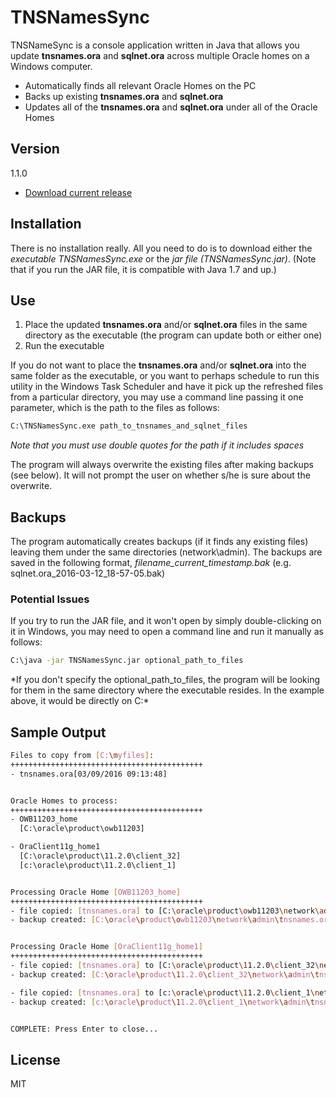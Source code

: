 # TNSNamesSync

TNSNameSync is a console application written in Java that allows you update **tnsnames.ora** and **sqlnet.ora** across multiple Oracle homes on a Windows computer.

  - Automatically finds all relevant Oracle Homes on the PC
  - Backs up existing **tnsnames.ora** and **sqlnet.ora**
  - Updates all of the **tnsnames.ora** and **sqlnet.ora** under all of the Oracle Homes






## Version
1.1.0
 - [Download current release](https://github.com/artybug/TNSNamesSync/releases) 

## Installation

There is no installation really. All you need to do is to download either the *executable TNSNamesSync.exe* or the *jar file (TNSNamesSync.jar)*. 
(Note that if you run the JAR file, it is compatible with Java 1.7 and up.)


## Use

1. Place the updated **tnsnames.ora** and/or **sqlnet.ora** files in the same directory as the executable (the program can update both or either one)
2. Run the executable

If you do not want to place the  **tnsnames.ora** and/or **sqlnet.ora** into the same folder as the executable, 
or you want to perhaps schedule to run this utility in the Windows Task Scheduler and have it pick up the refreshed files 
from a particular directory, you may use a command line passing it one parameter, which is the path to the files as follows:

```sh
C:\TNSNamesSync.exe path_to_tnsnames_and_sqlnet_files
```

*Note that you must use double quotes for the path if it includes spaces*

The program will always overwrite the existing files after making backups (see below). It will not prompt the user on whether s/he is sure
about the overwrite.


## Backups

The program automatically creates backups (if it finds any existing files) leaving them under the same directories (network\admin).
The backups are saved in the following format, *filename_current_timestamp.bak* (e.g. sqlnet.ora_2016-03-12_18-57-05.bak)

### Potential Issues

If you try to run the JAR file, and it won't open by simply double-clicking on it in Windows, you may need to open a command line
and run it manually as follows:

```sh
C:\java -jar TNSNamesSync.jar optional_path_to_files
```

*If you don't specify the optional_path_to_files, the program will be looking for them in the same directory where the executable resides. In the example above, it would be directly on C:\*


## Sample Output

```sh
Files to copy from [C:\myfiles]:
+++++++++++++++++++++++++++++++++++++++++++
- tnsnames.ora[03/09/2016 09:13:48]


Oracle Homes to process:
+++++++++++++++++++++++++++++++++++++++++++
- OWB11203_home
  [C:\oracle\product\owb11203]

- OraClient11g_home1
  [C:\oracle\product\11.2.0\client_32]
  [c:\oracle\product\11.2.0\client_1]


Processing Oracle Home [OWB11203_home]
+++++++++++++++++++++++++++++++++++++++++++
- file copied: [tnsnames.ora] to [C:\oracle\product\owb11203\network\admin\]
- backup created: [C:\oracle\product\owb11203\network\admin\tnsnames.ora_2016-03-25_17-54-59.bak]


Processing Oracle Home [OraClient11g_home1]
+++++++++++++++++++++++++++++++++++++++++++
- file copied: [tnsnames.ora] to [C:\oracle\product\11.2.0\client_32\network\admin\]
- backup created: [C:\oracle\product\11.2.0\client_32\network\admin\tnsnames.ora_2016-03-25_17-54-59.bak]

- file copied: [tnsnames.ora] to [c:\oracle\product\11.2.0\client_1\network\admin\]
- backup created: [c:\oracle\product\11.2.0\client_1\network\admin\tnsnames.ora_2016-03-25_17-54-59.bak]


COMPLETE: Press Enter to close...
```


License
----

MIT


